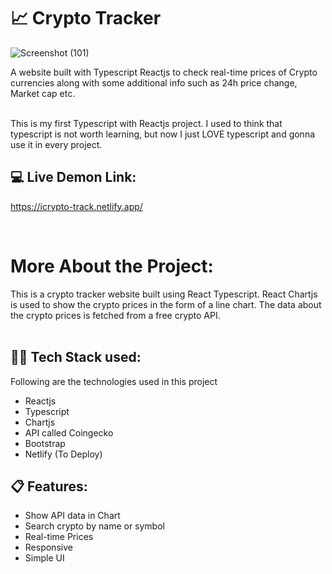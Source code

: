 # :chart_with_upwards_trend: Crypto Tracker
![Screenshot (101)](https://user-images.githubusercontent.com/97867019/163273049-db383553-8415-4308-a621-bb7dff68fdab.png)


A website built with Typescript Reactjs to check real-time prices of Crypto currencies along with some additional info such as 24h price change, Market cap etc. <br /><br />

This is my first Typescript with Reactjs project. I used to think that typescript is not worth learning, but now I just LOVE typescript and gonna use it in every project. <br/>

## 💻 Live Demon Link:
https://icrypto-track.netlify.app/

<br>

# More About the Project:

This is a crypto tracker website built using React Typescript. React Chartjs is used to show the crypto prices in the form of a line chart. The data about the crypto prices is fetched from a free crypto API. <br/> <br/>

## 👨‍💻 Tech Stack used:

Following are the technologies used in this project

- Reactjs
- Typescript
- Chartjs
- API called Coingecko
- Bootstrap 
- Netlify (To Deploy)

## :clipboard: Features:

- Show API data in Chart
- Search crypto by name or symbol
- Real-time Prices
- Responsive
- Simple UI
